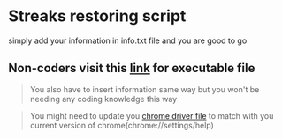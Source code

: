 # Streaks restoring script
simply add your information in info.txt file and you are good to go 

## Non-coders visit this [link](https://github.com/Samadmemon991/Streaks-Restore/tree/Executable) for executable file
> You also have to insert information same way but you won't be needing any coding knowledge this way


> You might need to update you [chrome driver file](https://chromedriver.chromium.org/downloads) to match with you current version of chrome(chrome://settings/help)
